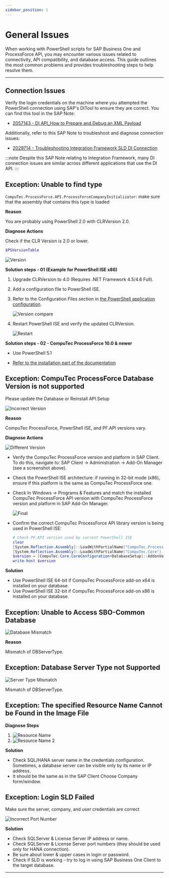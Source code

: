 ```yaml
---
sidebar_position: 1
---
```


# General Issues

When working with PowerShell scripts for SAP Business One and ProcessForce API, you may encounter various issues related to connectivity, API compatibility, and database access. This guide outlines the most common problems and provides troubleshooting steps to help resolve them.

---

## Connection Issues

Verify the login credentials on the machine where you attempted the PowerShell connection using SAP's DITool to ensure they are correct. You can find this tool in the SAP Note:

- [2057143 - DI API_How to Prepare and Debug an XML Payload](https://launchpad.support.sap.com/#/notes/2057143)

Additionally, refer to this SAP Note to troubleshoot and diagnose connection issues:

- [2029714 - Troubleshooting Integration Framework SLD DI Connection](https://launchpad.support.sap.com/#/notes/2029714)

:::note
    Despite this SAP Note relating to Integration Framework, many DI connection issues are similar across different applications that use the DI API.
:::

## Exception: Unable to find type

`CompuTec.ProcessForce.API.ProcessForceCompanyInitializator`: make sure that the assembly that contains this type is loaded

**Reason**

You are probably using PowerShell 2.0 with CLRVersion 2.0.

**Diagnose Actions**

Check if the CLR Version is 2.0 or lower.

```powershell title="PowerShell 2.0 script"
$PSVersionTable
```

![Version](./media/ps-general-issues/clr-version.webp)

**Solution steps - 01 (Example for PowerShell ISE x86)**

1. Upgrade CLRVersion to 4.0 (Requires .NET Framework 4.5/4.6 Full).
2. Add a configuration file to PowerShell ISE.
3. Refer to the Configuration Files section in [the PowerShell application configuration](../../data-import/ps-app-configuration.md).

    ![Version compare](./media/ps-general-issues/clr-version-compare.webp)
4. Restart PowerShell ISE and verify the updated CLRVersion.

    ![Restart](./media/ps-general-issues/restart.webp)

**Solution steps - 02 - CompuTec ProcessForce 10.0 & newer**

- Use PowerShell 5.1

- [Refer to the installation part of the documentation](../ps-app-configuration.md#installation)

## Exception: CompuTec ProcessForce Database Version is not supported

Please update the Database or Reinstall API.Setup

![Incorrect Version](./media/ps-general-issues/database-version-not-supported.webp)

**Reason**

CompuTec ProcessForce, PowerShell ISE, and PF.API versions vary.

**Diagnose Actions**

![Different Version](./media/ps-general-issues/ps-bit-versions.webp)

- Verify the CompuTec ProcessForce version and platform in SAP Client. To do this, navigate to: SAP Client → Administration → Add-On Manager (see a screenshot above).

- Check the PowerShell ISE architecture: if running in 32-bit mode (x86), ensure if this platform is the same as CompuTec ProcessForce one.

- Check In Windows → Programs & Features and match the installed CompuTec ProcessForce API version with CompuTec ProcessForce version and platform in SAP Add-On Manager.

    ![Final](./media/ps-general-issues/pc-corresponding-versions.webp)

- Confirm the correct CompuTec ProcessForce API library version is being used in PowerShell ISE:

    ```powershell
    # Check PF.API version used by current PowerShell ISE
    clear
    [System.Reflection.Assembly]::LoadWithPartialName("CompuTec.ProcessForce.API")
    [System.Reflection.Assembly]::LoadWithPartialName("CompuTec.Core")
    $version = [CompuTec.Core.CoreConfiguration+DatabaseSetup]::AddonVersion
    write-host $version
    ```

**Solution**

- Use PowerShell ISE 64-bit if CompuTec ProcessForce add-on x64 is installed on your database.
- Use PowerShell ISE 32-bit if CompuTec ProcessForce add-on x86 is installed on your database.

## Exception: Unable to Access SBO-Common Database

![Database Mismatch](./media/ps-general-issues/ps-db-mismatch.webp)

**Reason**

Mismatch of DBServerType.

## Exception: Database Server Type not Supported

![Server Type Mismatch](./media/ps-general-issues/ps-db-server-type-mismatch.webp)

Mismatch of DBServerType.

## Exception: The specified Resource Name Cannot be Found in the Image File

**Diagnose Steps**

1. ![Resource Name](./media/ps-general-issues/ps-resource-name-1.webp)
2. ![Resource Name 2](./media/ps-general-issues/ps-resource-name-2.webp)

**Solution**

- Check SQL/HANA server name in the credentials configuration. Sometimes, a database server can be visible only by its name or IP address.
- It should be the same as in the SAP Client Choose Company form/window.

## Exception: Login SLD Failed

Make sure the server, company, and user credentials are correct

![Incorrect Port Number](./media/ps-general-issues/ps-incorrect-port-number.webp)

**Solution**

- Check SQLServer & License Server IP address or name.
- Check SQLServer & License Server port numbers (they should be used only for HANA connection).
- Be sure about lower & upper cases in login or password.
- Check if SLD is working - try to log in using SAP Business One Client to the target database.

---
